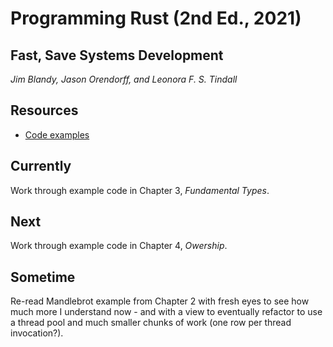 
# Programming Rust (2nd Ed., 2021)

## Fast, Save Systems Development

*Jim Blandy, Jason Orendorff, and Leonora F. S. Tindall*

## Resources

* [Code examples](https://github.com/ProgrammingRust)


## Currently

Work through example code in Chapter 3, *Fundamental Types*.


## Next

Work through example code in Chapter 4, *Owership*.


## Sometime

Re-read Mandlebrot example from Chapter 2 with fresh eyes to see how much
more I understand now - and with a view to eventually refactor to use a thread
pool and much smaller chunks of work (one row per thread invocation?).
